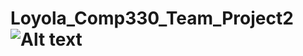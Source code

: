 # Loyola_Comp330_Team_Project2 ![Alt text](https://api.travis-ci.org/donald-stolz/Loyola_Comp330_Team_Project2.svg?branch=master)

